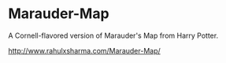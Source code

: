 # Marauder-Map
A Cornell-flavored version of Marauder's Map from Harry Potter.

 http://www.rahulxsharma.com/Marauder-Map/
